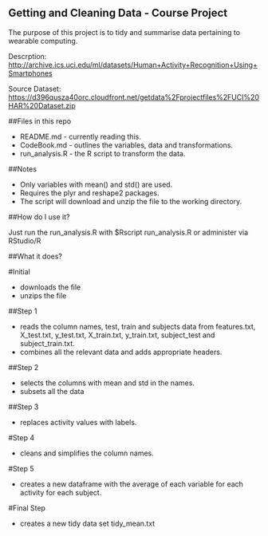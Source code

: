 ## Getting and Cleaning Data - Course Project

The purpose of this project is to tidy and summarise data pertaining to wearable computing.

Descrption: http://archive.ics.uci.edu/ml/datasets/Human+Activity+Recognition+Using+Smartphones 

Source Dataset: https://d396qusza40orc.cloudfront.net/getdata%2Fprojectfiles%2FUCI%20HAR%20Dataset.zip 

##Files in this repo

* README.md - currently reading this.
* CodeBook.md - outlines the variables, data and transformations.
* run_analysis.R - the R script to transform the data.

##Notes

* Only variables with mean() and std() are used.
* Requires the plyr and reshape2 packages.
* The script will download and unzip the file to the working directory.

##How do I use it?

Just run the run_analysis.R with $Rscript run_analysis.R or administer via RStudio/R

##What it does?

#Initial
* downloads the file
* unzips the file

##Step 1
* reads the column names, test, train and subjects data from features.txt, X_test.txt, y_test.txt, X_train.txt, y_train.txt, subject_test and subject_train.txt.
* combines all the relevant data and adds appropriate headers.

##Step 2
* selects the columns with mean and std in the names.
* subsets all the data

##Step 3
* replaces activity values with labels.

#Step 4
* cleans and simplifies the column names.

#Step 5
* creates a new dataframe with the average of each variable for each activity for each subject.

#Final Step
* creates a new tidy data set tidy_mean.txt


